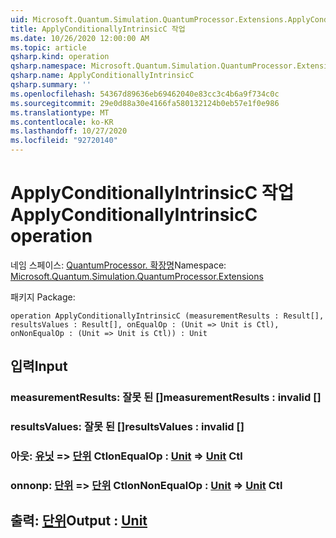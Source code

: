 ```yaml
---
uid: Microsoft.Quantum.Simulation.QuantumProcessor.Extensions.ApplyConditionallyIntrinsicC
title: ApplyConditionallyIntrinsicC 작업
ms.date: 10/26/2020 12:00:00 AM
ms.topic: article
qsharp.kind: operation
qsharp.namespace: Microsoft.Quantum.Simulation.QuantumProcessor.Extensions
qsharp.name: ApplyConditionallyIntrinsicC
qsharp.summary: ''
ms.openlocfilehash: 54367d89636eb69462040e83cc3c4b6a9f734c0c
ms.sourcegitcommit: 29e0d88a30e4166fa580132124b0eb57e1f0e986
ms.translationtype: MT
ms.contentlocale: ko-KR
ms.lasthandoff: 10/27/2020
ms.locfileid: "92720140"
---
```

# <a name="applyconditionallyintrinsicc-operation"></a><span data-ttu-id="b1c0e-102">ApplyConditionallyIntrinsicC 작업</span><span class="sxs-lookup"><span data-stu-id="b1c0e-102">ApplyConditionallyIntrinsicC operation</span></span>

<span data-ttu-id="b1c0e-103">네임 스페이스: [QuantumProcessor. 확장명](xref:Microsoft.Quantum.Simulation.QuantumProcessor.Extensions)</span><span class="sxs-lookup"><span data-stu-id="b1c0e-103">Namespace: [Microsoft.Quantum.Simulation.QuantumProcessor.Extensions](xref:Microsoft.Quantum.Simulation.QuantumProcessor.Extensions)</span></span>

<span data-ttu-id="b1c0e-104">패키지 [](https://nuget.org/packages/)</span><span class="sxs-lookup"><span data-stu-id="b1c0e-104">Package: [](https://nuget.org/packages/)</span></span>




```qsharp
operation ApplyConditionallyIntrinsicC (measurementResults : Result[], resultsValues : Result[], onEqualOp : (Unit => Unit is Ctl), onNonEqualOp : (Unit => Unit is Ctl)) : Unit
```


## <a name="input"></a><span data-ttu-id="b1c0e-105">입력</span><span class="sxs-lookup"><span data-stu-id="b1c0e-105">Input</span></span>

### <a name="measurementresults--__invalidresult__"></a><span data-ttu-id="b1c0e-106">measurementResults: __잘못 <Result> 된__ []</span><span class="sxs-lookup"><span data-stu-id="b1c0e-106">measurementResults : __invalid<Result>__ []</span></span>




### <a name="resultsvalues--__invalidresult__"></a><span data-ttu-id="b1c0e-107">resultsValues: __잘못 <Result> 된__ []</span><span class="sxs-lookup"><span data-stu-id="b1c0e-107">resultsValues : __invalid<Result>__ []</span></span>




### <a name="onequalop--unit--unit-ctl"></a><span data-ttu-id="b1c0e-108">아웃: [유닛](xref:microsoft.quantum.lang-ref.unit) => [단위](xref:microsoft.quantum.lang-ref.unit) Ctl</span><span class="sxs-lookup"><span data-stu-id="b1c0e-108">onEqualOp : [Unit](xref:microsoft.quantum.lang-ref.unit) => [Unit](xref:microsoft.quantum.lang-ref.unit) Ctl</span></span>




### <a name="onnonequalop--unit--unit-ctl"></a><span data-ttu-id="b1c0e-109">onnonp: [단위](xref:microsoft.quantum.lang-ref.unit) => [단위](xref:microsoft.quantum.lang-ref.unit) Ctl</span><span class="sxs-lookup"><span data-stu-id="b1c0e-109">onNonEqualOp : [Unit](xref:microsoft.quantum.lang-ref.unit) => [Unit](xref:microsoft.quantum.lang-ref.unit) Ctl</span></span>





## <a name="output--unit"></a><span data-ttu-id="b1c0e-110">출력: [단위](xref:microsoft.quantum.lang-ref.unit)</span><span class="sxs-lookup"><span data-stu-id="b1c0e-110">Output : [Unit](xref:microsoft.quantum.lang-ref.unit)</span></span>

